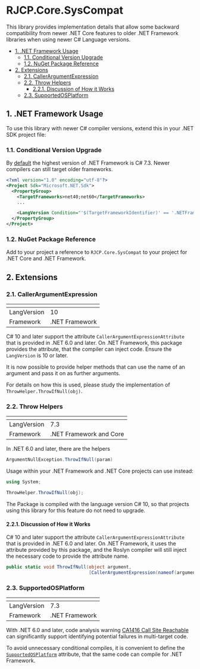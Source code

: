 # RJCP.Core.SysCompat <!-- omit in toc -->

This library provides implementation details that allow some backward
compatibility from newer .NET Core features to older .NET Framework libraries
when using newer C# Language versions.

- [1. .NET Framework Usage](#1-net-framework-usage)
  - [1.1. Conditional Version Upgrade](#11-conditional-version-upgrade)
  - [1.2. NuGet Package Reference](#12-nuget-package-reference)
- [2. Extensions](#2-extensions)
  - [2.1. CallerArgumentExpression](#21-callerargumentexpression)
  - [2.2. Throw Helpers](#22-throw-helpers)
    - [2.2.1. Discussion of How it Works](#221-discussion-of-how-it-works)
  - [2.3. SupportedOSPlatform](#23-supportedosplatform)

## 1. .NET Framework Usage

To use this library with newer C# compiler versions, extend this in your .NET
SDK project file:

### 1.1. Conditional Version Upgrade

By
[default](https://learn.microsoft.com/en-us/dotnet/csharp/language-reference/configure-language-version)
the highest version of .NET Framework is C# 7.3. Newer compilers can still
target older frameworks.

```xml
<?xml version="1.0" encoding="utf-8"?>
<Project Sdk="Microsoft.NET.Sdk">
  <PropertyGroup>
    <TargetFrameworks>net40;net60</TargetFrameworks>
    ...

    <LangVersion Condition="'$(TargetFrameworkIdentifier)' == '.NETFramework'">10</LangVersion>
  </PropertyGroup>
</Project>
```

### 1.2. NuGet Package Reference

Add to your project a reference to `RJCP.Core.SysCompat` to your project for
.NET Core and .NET Framework.

## 2. Extensions

### 2.1. CallerArgumentExpression

| <!-- -->    | <!-- -->       |
| ----------- | -------------- |
| LangVersion | 10             |
| Framework   | .NET Framework |

C# 10 and later support the attribute `CallerArgumentExpressionAttribute` that
is provided in .NET 6.0 and later. On .NET Framework, this package provides the
attribute, that the compiler can inject code. Ensure the `LangVersion` is 10 or
later.

It is now possible to provide helper methods that can use the name of an
argument and pass it on as further arguments.

For details on how this is used, please study the implementation of
`ThrowHelper.ThrowIfNull(obj)`.

### 2.2. Throw Helpers

| <!-- -->    | <!-- -->                |
| ----------- | ----------------------- |
| LangVersion | 7.3                     |
| Framework   | .NET Framework and Core |

In .NET 6.0 and later, there are the helpers

```csharp
ArgumentNullException.ThrowIfNull(param)
```

Usage within your .NET Framework and .NET Core projects can use instead:

```csharp
using System;

ThrowHelper.ThrowIfNull(obj);
```

The Package is compiled with the language version C# 10, so that projects using
this library for this feature do not need to upgrade.

#### 2.2.1. Discussion of How it Works

C# 10 and later support the attribute `CallerArgumentExpressionAttribute` that
is provided in .NET 6.0 and later. On .NET Framework, it uses the attribute
provided by this package, and the Roslyn compiler will still inject the
necessary code to provide the attribute name.

```csharp
public static void ThrowIfNull(object argument,
                               [CallerArgumentExpression(nameof(argument))] string paramName = null)
```

### 2.3. SupportedOSPlatform

| <!-- -->    | <!-- -->       |
| ----------- | -------------- |
| LangVersion | 7.3            |
| Framework   | .NET Framework |

With .NET 6.0 and later, code analysis warning [CA1416 Call Site
Reachable](https://learn.microsoft.com/en-us/dotnet/fundamentals/code-analysis/quality-rules/ca1416)
can significantly support identifying potential failures in multi-target code.

To avoid unnecessary conditional compiles, it is convenient to define the
[`SupportedOSPlatform`](https://learn.microsoft.com/en-us/dotnet/api/system.runtime.versioning.supportedosplatformattribute?view=net-8.0)
attribute, that the same code can compile for .NET Framework.
